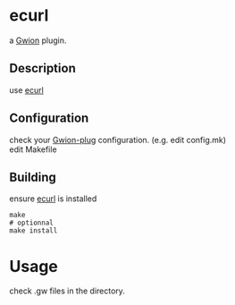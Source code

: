 # ecurl
  a [Gwion](https://github.com/fennecdjay/Gwion) plugin.  
## Description
use [ecurl](https://github.com/.../ecurl)
## Configuration
check your [Gwion-plug](https://github.com/fennecdjay/Gwion-plug) configuration. (e.g. edit config.mk)  
edit Makefile
## Building
ensure [ecurl](https://github.com/.../ecurl) is installed
```
make
# optionnal
make install
```
# Usage
check .gw files in the directory.
